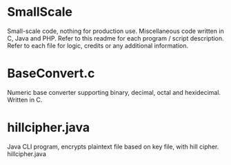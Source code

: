 # SmallScale
Small-scale code, nothing for production use. Miscellaneous code written in C, Java and PHP. Refer to this readme for each program / script description. Refer to each file for logic, credits or any additional information.

# BaseConvert.c
Numeric base converter supporting binary, decimal, octal and hexidecimal. Written in C.

# hillcipher.java
Java CLI program, encrypts plaintext file based on key file, with hill cipher.
hillcipher.java <keyfilepath> <plaintextfilepath>
